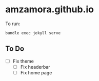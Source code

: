 # amzamora.github.io

To run:
```
bundle exec jekyll serve
```

## To Do
- [ ] Fix theme
   - [ ] Fix headerbar
   - [ ] Fix home page
